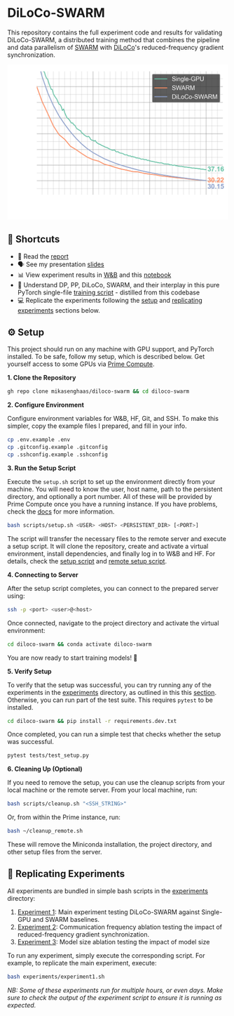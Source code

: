 # DiLoCo-SWARM

This repository contains the full experiment code and results for validating DiLoCo-SWARM, a distributed training method that combines the pipeline and data parallelism of [SWARM](https://arxiv.org/abs/2301.11913) with [DiLoCo](https://arxiv.org/abs/2311.08105)'s reduced-frequency gradient synchronization.

![DiLoCo-SWARM](/presentation/figures/experiment1-1.png)

## 🔗 Shortcuts

- 📄 Read the [report](report.pdf)
- 🗣️ See my presentation [slides](https://docs.google.com/presentation/d/1QVSvN9tnBtOj6ur6uI9QgId63T3R2TkK1fA7dqz8z00/edit?usp=sharing)
- 📊 View experiment results in [W&B](https://wandb.ai/mikasenghaas/diloco-swarm) and this  [notebook](notebooks/3.0-results.ipynb)
- 🧠 Understand DP, PP, DiLoCo, SWARM, and their interplay in this pure PyTorch single-file [training script]() - distilled from this codebase
- 💻 Replicate the experiments following the [setup](#setup) and [replicating experiments](#replicating-experiments) sections below.


## ⚙️ Setup

This project should run on any machine with GPU support, and PyTorch installed. To be safe, follow my setup, which is described below. Get yourself access to some GPUs via [Prime Compute](https://www.app.primeintellect.com/).

**1. Clone the Repository**

```bash
gh repo clone mikasenghaas/diloco-swarm && cd diloco-swarm
```

**2. Configure Environment**

Configure environment variables for W&B, HF, Git, and SSH. To make this simpler, copy the example files I prepared, and fill in your info.

```bash
cp .env.example .env
cp .gitconfig.example .gitconfig
cp .sshconfig.example .sshconfig
```

**3. Run the Setup Script**

Execute the `setup.sh` script to set up the environment directly from your machine. You will need to know the user, host name, path to the persistent directory, and optionally a port number. All of these will be provided by Prime Compute once you have a running instance. If you have problems, check the [docs](https://docs.primeintellect.ai/quickstart) for more information.

```bash
bash scripts/setup.sh <USER> <HOST> <PERSISTENT_DIR> [<PORT>]
```

The script will transfer the necessary files to the remote server and execute a setup script. It will clone the repository, create and activate a virtual environment, install dependencies, and finally log in to W&B and HF. For details, check the [setup script](scripts/setup.sh) and [remote setup script](scripts/setup_remote.sh).

**4. Connecting to Server**

After the setup script completes, you can connect to the prepared server using:

```bash
ssh -p <port> <user>@<host>
```

Once connected, navigate to the project directory and activate the virtual environment:

```bash
cd diloco-swarm && conda activate diloco-swarm
```

You are now ready to start training models! 🚀

**5. Verify Setup**

To verify that the setup was successful, you can try running any of the experiments in the [experiments](experiments) directory, as outlined in this this [section](#replicating-experiments). Otherwise, you can run part of the test suite. This requires `pytest` to be installed.

```bash
cd diloco-swarm && pip install -r requirements.dev.txt
```

Once completed, you can run a simple test that checks whether the setup was successful.

```bash
pytest tests/test_setup.py
```


**6. Cleaning Up (Optional)**

If you need to remove the setup, you can use the cleanup scripts from your local machine or the remote server. From your local machine, run:

```bash
bash scripts/cleanup.sh "<SSH_STRING>"
```

Or, from within the Prime instance, run:

```bash
bash ~/cleanup_remote.sh
```

These will remove the Miniconda installation, the project directory, and other setup files from the server.

## 🚀 Replicating Experiments

All experiments are bundled in simple bash scripts in the
[experiments](experiments) directory:

1. [Experiment 1](): Main experiment testing DiLoCo-SWARM against Single-GPU and SWARM baselines.
2. [Experiment 2](): Communication frequency ablation testing the impact of reduced-frequency gradient synchronization.
3. [Experiment 3](): Model size ablation testing the impact of model size 

To run any experiment, simply execute the corresponding script. For example, to
replicate the main experiment, execute:

```bash
bash experiments/experiment1.sh
```

*NB: Some of these experiments run for multiple hours, or even days. Make sure to check the output of the experiment script to ensure it is running as expected.*